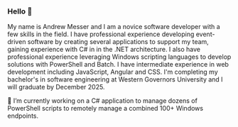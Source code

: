 ### Hello 👋
My name is Andrew Messer and I am a novice software developer with a few skills in the field. 
I have professional experience developing event-driven software by creating several applications to support my team, gaining experience with C# in in the .NET architecture.
I also have professional experience leveraging Windows scripting languages to develop solutions with PowerShell and Batch.
I have intermediate experience in web development including JavaScript, Angular and CSS.
I'm completing my bachelor's in software engineering at Western Governors University and I will graduate by December 2025.

<!--
**amesser0228/amesser0228** is a ✨ _special_ ✨ repository because its `README.md` (this file) appears on your GitHub profile.

Here are some ideas to get you started:
-->

🔭 I’m currently working on a C# application to manage dozens of PowerShell scripts to remotely manage a combined 100+ Windows endpoints.
<!--
- 🌱 I’m currently learning ...
- 👯 I’m looking to collaborate on ...
- 🤔 I’m looking for help with ...
- 💬 Ask me about ...
- 📫 How to reach me: ...
- 😄 Pronouns: ...
- ⚡ Fun fact: ...
-->

